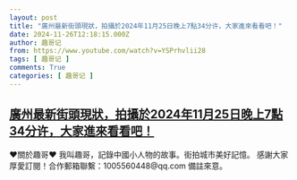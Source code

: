 ```yaml
---
layout: post
title: "廣州最新街頭現狀，拍攝於2024年11月25日晚上7點34分许，大家進來看看吧！"
date: 2024-11-26T12:18:15.000Z
author: 趣哥记
from: https://www.youtube.com/watch?v=YSPrhvlii28
tags: [ 趣哥记 ]
comments: True
categories: [ 趣哥记 ]
---
```

<!--1732623495000-->
[廣州最新街頭現狀，拍攝於2024年11月25日晚上7點34分许，大家進來看看吧！](https://www.youtube.com/watch?v=YSPrhvlii28)
------

<div>
♥關於趣哥♥  我叫趣哥，記錄中國小人物的故事。街拍城市美好記憶。  感謝大家厚愛訂閱！合作郵箱聯繫：1005560448@qq.com 備註來意。
</div>
